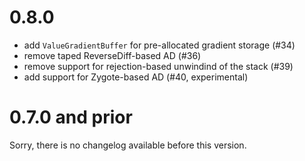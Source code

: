 # 0.8.0

- add `ValueGradientBuffer` for pre-allocated gradient storage (#34)
- remove taped ReverseDiff-based AD (#36)
- remove support for rejection-based unwindind of the stack (#39)
- add support for Zygote-based AD (#40, experimental)

# 0.7.0 and prior

Sorry, there is no changelog available before this version.

